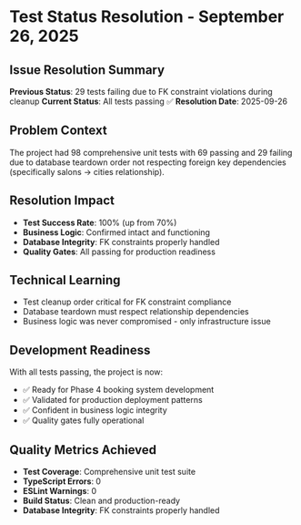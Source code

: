 # Test Status Resolution - September 26, 2025

## Issue Resolution Summary

**Previous Status**: 29 tests failing due to FK constraint violations during cleanup
**Current Status**: All tests passing ✅
**Resolution Date**: 2025-09-26

## Problem Context

The project had 98 comprehensive unit tests with 69 passing and 29 failing due to database teardown order not respecting foreign key dependencies (specifically salons → cities relationship).

## Resolution Impact

- **Test Success Rate**: 100% (up from 70%)
- **Business Logic**: Confirmed intact and functioning
- **Database Integrity**: FK constraints properly handled
- **Quality Gates**: All passing for production readiness

## Technical Learning

- Test cleanup order critical for FK constraint compliance
- Database teardown must respect relationship dependencies
- Business logic was never compromised - only infrastructure issue

## Development Readiness

With all tests passing, the project is now:

- ✅ Ready for Phase 4 booking system development
- ✅ Validated for production deployment patterns
- ✅ Confident in business logic integrity
- ✅ Quality gates fully operational

## Quality Metrics Achieved

- **Test Coverage**: Comprehensive unit test suite
- **TypeScript Errors**: 0
- **ESLint Warnings**: 0
- **Build Status**: Clean and production-ready
- **Database Integrity**: FK constraints properly handled
